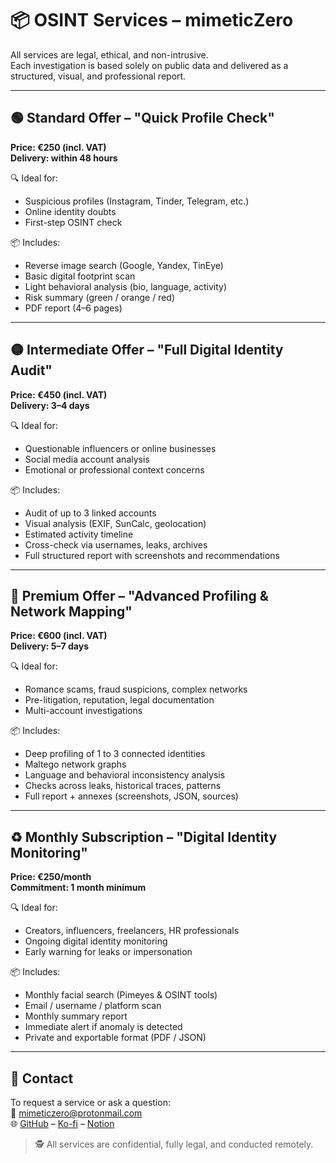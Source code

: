 # 📦 OSINT Services – mimeticZero

All services are legal, ethical, and non-intrusive.  
Each investigation is based solely on public data and delivered as a structured, visual, and professional report.

---

## 🟢 Standard Offer – "Quick Profile Check"

**Price: €250 (incl. VAT)**  
**Delivery: within 48 hours**

🔍 Ideal for:
- Suspicious profiles (Instagram, Tinder, Telegram, etc.)
- Online identity doubts
- First-step OSINT check

📦 Includes:
- Reverse image search (Google, Yandex, TinEye)
- Basic digital footprint scan
- Light behavioral analysis (bio, language, activity)
- Risk summary (green / orange / red)
- PDF report (4–6 pages)

---

## 🟡 Intermediate Offer – "Full Digital Identity Audit"

**Price: €450 (incl. VAT)**  
**Delivery: 3–4 days**

🔍 Ideal for:
- Questionable influencers or online businesses
- Social media account analysis
- Emotional or professional context concerns

📦 Includes:
- Audit of up to 3 linked accounts
- Visual analysis (EXIF, SunCalc, geolocation)
- Estimated activity timeline
- Cross-check via usernames, leaks, archives
- Full structured report with screenshots and recommendations

---

## 🔴 Premium Offer – "Advanced Profiling & Network Mapping"

**Price: €600 (incl. VAT)**  
**Delivery: 5–7 days**

🔍 Ideal for:
- Romance scams, fraud suspicions, complex networks
- Pre-litigation, reputation, legal documentation
- Multi-account investigations

📦 Includes:
- Deep profiling of 1 to 3 connected identities
- Maltego network graphs
- Language and behavioral inconsistency analysis
- Checks across leaks, historical traces, patterns
- Full report + annexes (screenshots, JSON, sources)

---

## ♻️ Monthly Subscription – "Digital Identity Monitoring"

**Price: €250/month**  
**Commitment: 1 month minimum**

🔍 Ideal for:
- Creators, influencers, freelancers, HR professionals
- Ongoing digital identity monitoring
- Early warning for leaks or impersonation

📦 Includes:
- Monthly facial search (Pimeyes & OSINT tools)
- Email / username / platform scan
- Monthly summary report
- Immediate alert if anomaly is detected
- Private and exportable format (PDF / JSON)

---

## 📧 Contact

To request a service or ask a question:  
📮 mimeticzero@protonmail.com  
🌐 [GitHub](https://github.com/mimeticZero) – [Ko-fi](https://ko-fi.com/mimeticzero) – [Notion](https://nickel-cress-2fe.notion.site/MimeticZero-Freelance-OSINT-Analyst-226539e78ced804b870aed4cd93cea77?source=copy_link)

> 🕵️ All services are confidential, fully legal, and conducted remotely.
